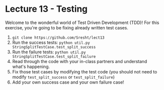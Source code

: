 # Lecture 13 - Testing

Welcome to the wonderful world of Test Driven Development (TDD)!
For this exercise, you're going to be fixing already written test cases.

1. `git clone https://github.com/Sresht/lect13`
2. Run the success tests: `python util.py StringSplitTestCase.test_split_success`
3. Run the failure tests: `python util.py StringSplitTestCase.test_split_failure`
4. Read through the code with your in-class partners and understand what's
   happening.
5. Fix those test cases by modifying the test code 
    (you should not need to modify `test_split_success` or `test_split_failure`)
6. Add your own success case and your own failure case!
